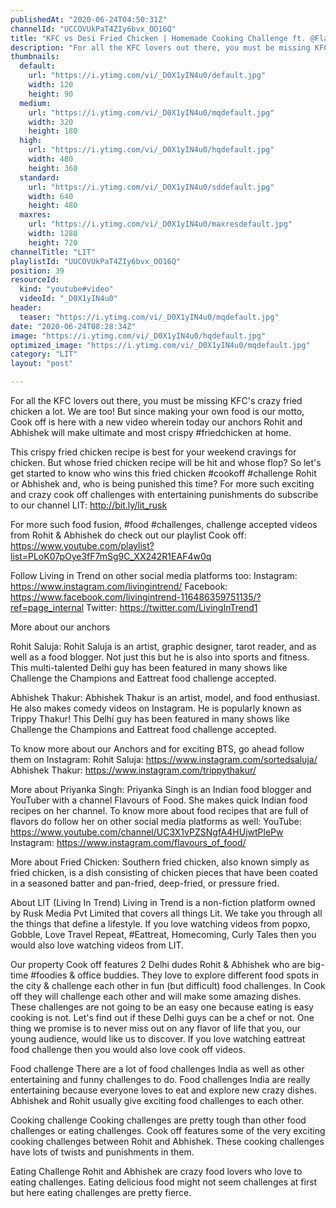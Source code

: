 ```yaml
---
publishedAt: "2020-06-24T04:50:31Z"
channelId: "UCCOVUkPaT4ZIy6bvx_OO16Q"
title: "KFC vs Desi Fried Chicken | Homemade Cooking Challenge ft. @Flavours Of Food [Cook Off#7]"
description: "For all the KFC lovers out there, you must be missing KFC's crazy fried chicken a lot. We are too! But since making your own food is our motto, Cook off is here with a new video wherein today our anchors Rohit and Abhishek will make ultimate and most crispy #friedchicken at home.\n\nThis crispy fried chicken recipe is best for your weekend cravings for chicken. But whose fried chicken recipe will be hit and whose flop? So let's get started to know who wins this fried chicken #cookoff #challenge Rohit or Abhishek and, who is being punished this time? For more such exciting and crazy cook off challenges with entertaining punishments do subscribe to our channel LIT: http://bit.ly/lit_rusk \n\nFor more such food fusion, #food #challenges, challenge accepted videos from Rohit & Abhishek do check out our playlist Cook off: https://www.youtube.com/playlist?list=PLoK07pOye3fF7mSg9C_XX242R1EAF4w0q\n\nFollow Living in Trend on other social media platforms too:\nInstagram: https://www.instagram.com/livingintrend/\nFacebook: https://www.facebook.com/livingintrend-116486359751135/?ref=page_internal\nTwitter: https://twitter.com/LivingInTrend1\n\nMore about our anchors\n\nRohit Saluja: Rohit Saluja is an artist, graphic designer, tarot reader, and as well as a food blogger. Not just this but he is also into sports and fitness. This multi-talented Delhi guy has been featured in many shows like Challenge the Champions and Eattreat food challenge accepted. \n\nAbhishek Thakur: Abhishek Thakur is an artist, model, and food enthusiast. He also makes comedy videos on Instagram. He is popularly known as Trippy Thakur! This Delhi guy has been featured in many shows like Challenge the Champions and Eattreat food challenge accepted. \n\nTo know more about our Anchors and for exciting BTS, go ahead follow them on Instagram: \nRohit Saluja: https://www.instagram.com/sortedsaluja/ \nAbhishek Thakur: https://www.instagram.com/trippythakur/\n\nMore about Priyanka Singh:\nPriyanka Singh is an Indian food blogger and YouTuber with a channel Flavours of Food. She makes quick Indian food recipes on her channel. To know more about food recipes that are full of flavors do follow her on other social media platforms as well:\nYouTube: https://www.youtube.com/channel/UC3X1vPZSNgfA4HUjwtPlePw\nInstagram:  https://www.instagram.com/flavours_of_food/\n\nMore about Fried Chicken:\nSouthern fried chicken, also known simply as fried chicken, is a dish consisting of chicken pieces that have been coated in a seasoned batter and pan-fried, deep-fried, or pressure fried. \n\nAbout LIT (Living In Trend)\nLiving in Trend is a non-fiction platform owned by Rusk Media Pvt Limited that covers all things Lit. We take you through all the things that define a lifestyle. If you love watching videos from popxo, Gobble, Love Travel Repeat, #Eattreat, Homecoming, Curly Tales then you would also love watching videos from LIT. \n\nOur property Cook off features 2 Delhi dudes Rohit & Abhishek who are big-time #foodies & office buddies. They love to explore different food spots in the city & challenge each other in fun (but difficult) food challenges. In Cook off they will challenge each other and will make some amazing dishes. These challenges are not going to be an easy one because eating is easy cooking is not. Let's find out if these Delhi guys can be a chef or not. One thing we promise is to never miss out on any flavor of life that you, our young audience, would like us to discover. If you love watching eattreat food challenge then you would also love cook off videos. \n\nFood challenge\nThere are a lot of food challenges India as well as other entertaining and funny challenges to do. Food challenges India are really entertaining because everyone loves to eat and explore new crazy dishes. Abhishek and Rohit usually give exciting food challenges to each other. \n\nCooking challenge\nCooking challenges are pretty tough than other food challenges or eating challenges. Cook off features some of the very exciting cooking challenges between Rohit and Abhishek. These cooking challenges have lots of twists and punishments in them.\n\nEating Challenge\nRohit and Abhishek are crazy food lovers who love to eating challenges. Eating delicious food might not seem challenges at first but here eating challenges are pretty fierce."
thumbnails:
  default:
    url: "https://i.ytimg.com/vi/_D0X1yIN4u0/default.jpg"
    width: 120
    height: 90
  medium:
    url: "https://i.ytimg.com/vi/_D0X1yIN4u0/mqdefault.jpg"
    width: 320
    height: 180
  high:
    url: "https://i.ytimg.com/vi/_D0X1yIN4u0/hqdefault.jpg"
    width: 480
    height: 360
  standard:
    url: "https://i.ytimg.com/vi/_D0X1yIN4u0/sddefault.jpg"
    width: 640
    height: 480
  maxres:
    url: "https://i.ytimg.com/vi/_D0X1yIN4u0/maxresdefault.jpg"
    width: 1280
    height: 720
channelTitle: "LIT"
playlistId: "UUCOVUkPaT4ZIy6bvx_OO16Q"
position: 39
resourceId:
  kind: "youtube#video"
  videoId: "_D0X1yIN4u0"
header:
  teaser: "https://i.ytimg.com/vi/_D0X1yIN4u0/mqdefault.jpg"
date: "2020-06-24T08:28:34Z"
image: "https://i.ytimg.com/vi/_D0X1yIN4u0/hqdefault.jpg"
optimized_image: "https://i.ytimg.com/vi/_D0X1yIN4u0/mqdefault.jpg"
category: "LIT"
layout: "post"

---
```

For all the KFC lovers out there, you must be missing KFC's crazy fried chicken a lot. We are too! But since making your own food is our motto, Cook off is here with a new video wherein today our anchors Rohit and Abhishek will make ultimate and most crispy #friedchicken at home.

This crispy fried chicken recipe is best for your weekend cravings for chicken. But whose fried chicken recipe will be hit and whose flop? So let's get started to know who wins this fried chicken #cookoff #challenge Rohit or Abhishek and, who is being punished this time? For more such exciting and crazy cook off challenges with entertaining punishments do subscribe to our channel LIT: http://bit.ly/lit_rusk 

For more such food fusion, #food #challenges, challenge accepted videos from Rohit & Abhishek do check out our playlist Cook off: https://www.youtube.com/playlist?list=PLoK07pOye3fF7mSg9C_XX242R1EAF4w0q

Follow Living in Trend on other social media platforms too:
Instagram: https://www.instagram.com/livingintrend/
Facebook: https://www.facebook.com/livingintrend-116486359751135/?ref=page_internal
Twitter: https://twitter.com/LivingInTrend1

More about our anchors

Rohit Saluja: Rohit Saluja is an artist, graphic designer, tarot reader, and as well as a food blogger. Not just this but he is also into sports and fitness. This multi-talented Delhi guy has been featured in many shows like Challenge the Champions and Eattreat food challenge accepted. 

Abhishek Thakur: Abhishek Thakur is an artist, model, and food enthusiast. He also makes comedy videos on Instagram. He is popularly known as Trippy Thakur! This Delhi guy has been featured in many shows like Challenge the Champions and Eattreat food challenge accepted. 

To know more about our Anchors and for exciting BTS, go ahead follow them on Instagram: 
Rohit Saluja: https://www.instagram.com/sortedsaluja/ 
Abhishek Thakur: https://www.instagram.com/trippythakur/

More about Priyanka Singh:
Priyanka Singh is an Indian food blogger and YouTuber with a channel Flavours of Food. She makes quick Indian food recipes on her channel. To know more about food recipes that are full of flavors do follow her on other social media platforms as well:
YouTube: https://www.youtube.com/channel/UC3X1vPZSNgfA4HUjwtPlePw
Instagram:  https://www.instagram.com/flavours_of_food/

More about Fried Chicken:
Southern fried chicken, also known simply as fried chicken, is a dish consisting of chicken pieces that have been coated in a seasoned batter and pan-fried, deep-fried, or pressure fried. 

About LIT (Living In Trend)
Living in Trend is a non-fiction platform owned by Rusk Media Pvt Limited that covers all things Lit. We take you through all the things that define a lifestyle. If you love watching videos from popxo, Gobble, Love Travel Repeat, #Eattreat, Homecoming, Curly Tales then you would also love watching videos from LIT. 

Our property Cook off features 2 Delhi dudes Rohit & Abhishek who are big-time #foodies & office buddies. They love to explore different food spots in the city & challenge each other in fun (but difficult) food challenges. In Cook off they will challenge each other and will make some amazing dishes. These challenges are not going to be an easy one because eating is easy cooking is not. Let's find out if these Delhi guys can be a chef or not. One thing we promise is to never miss out on any flavor of life that you, our young audience, would like us to discover. If you love watching eattreat food challenge then you would also love cook off videos. 

Food challenge
There are a lot of food challenges India as well as other entertaining and funny challenges to do. Food challenges India are really entertaining because everyone loves to eat and explore new crazy dishes. Abhishek and Rohit usually give exciting food challenges to each other. 

Cooking challenge
Cooking challenges are pretty tough than other food challenges or eating challenges. Cook off features some of the very exciting cooking challenges between Rohit and Abhishek. These cooking challenges have lots of twists and punishments in them.

Eating Challenge
Rohit and Abhishek are crazy food lovers who love to eating challenges. Eating delicious food might not seem challenges at first but here eating challenges are pretty fierce.